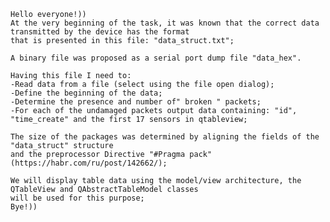     Hello everyone!))
    At the very beginning of the task, it was known that the correct data transmitted by the device has the format
    that is presented in this file: "data_struct.txt";     
    
    A binary file was proposed as a serial port dump file "data_hex".
    
    Having this file I need to:
    -Read data from a file (select using the file open dialog);
    -Define the beginning of the data;
    -Determine the presence and number of" broken " packets;
    -For each of the undamaged packets output data containing: "id", "time_create" and the first 17 sensors in qtableview;
    
    The size of the packages was determined by aligning the fields of the "data_struct" structure 
    and the preprocessor Directive "#Pragma pack" (https://habr.com/ru/post/142662/);
    
    We will display table data using the model/view architecture, the QTableView and QAbstractTableModel classes
    will be used for this purpose;
    Bye!))
